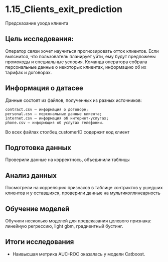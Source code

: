 # 1.15_Clients_exit_prediction
Предсказание ухода клиента

## Цель исследования:

Оператор связи хочет научиться прогнозировать отток клиентов. Если выяснится, что пользователь планирует уйти, ему будут предложены промокоды и специальные условия. Команда оператора собрала персональные данные о некоторых клиентах, информацию об их тарифах и договорах.

## Информация о датасее

Данные состоят из файлов, полученных из разных источников:

    contract.csv — информация о договоре;
    personal.csv — персональные данные клиента;
    internet.csv — информация об интернет-услугах;
    phone.csv — информация об услугах телефонии.

Во всех файлах столбец customerID содержит код клиент

## Подготовка данных

Проверили данные на корректнось, объединили таблицы

## Анализ данных

Посмотрели на корреляцию признаков в таблице контрактов у ушедших клиентов и у оставшихся, проверили данные на мультиколлинеарность

## Обучение моделей
Обучили несколько моделей для предсказания целевого признака: линейную регрессию, light gbm, градиентный бустинг.

## Итоги исследования

- Наивысшая метрика AUC-ROC оказалась у модели Catboost. 


